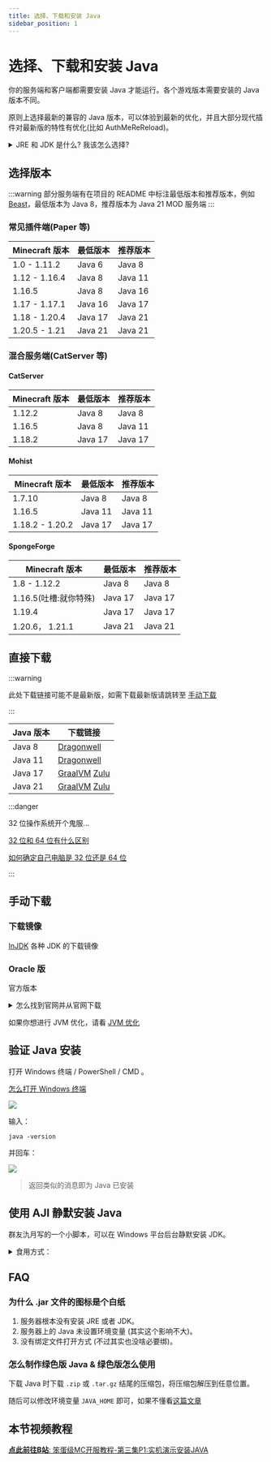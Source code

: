 ```yaml
---
title: 选择、下载和安装 Java
sidebar_position: 1
---
```


# 选择、下载和安装 Java

你的服务端和客户端都需要安装 Java 才能运行。各个游戏版本需要安装的 Java 版本不同。

原则上选择最新的兼容的 Java 版本，可以体验到最新的优化，并且大部分现代插件对最新版的特性有优化(比如 AuthMeReReload)。

<details>
  <summary>JRE 和 JDK 是什么? 我该怎么选择?</summary>

JRE (Java Runtime Enviroment) 是 Java 的运行环境。面向 Java 程序的使用者，而不是开发者。如果你仅下载并安装了 JRE，那么你的系统只能运行 Java 程序。
JRE 是运行 Java 程序所必须环境的集合，包含 JVM 标准实现及 Java 核心类库。它包括 Java 虚拟机、Java 平台核心类和支持文件。它不包含开发工具(编译器、调试器等)

JDK (Java Development Kit) 又称 J2SDK (Java2 Software Development Kit)，是 Java 开发工具包，它提供了 Java 的开发环境
(提供了编译器 javac 等工具，用于将 java 文件编译为 class 文件)
和运行环境 (提供了 JVM 和 Runtime 辅助包，用于解析 class 文件使其得到运行)。
如果你下载并安装了 JDK，那么你不仅可以开发 Java 程序，也同时拥有了运行 Java 程序的平台。JDK 是整个 Java 的核心，包括了 Java 运行环境 (JRE)，一堆 Java 工具 tools.jar 和
Java 标准类库 (rt.jar)

总结: 只开服务端下载 JRE 即可，JDK 也没问题

</details>

## 选择版本

:::warning
部分服务端有在项目的 README 中标注最低版本和推荐版本，例如 [Beast](https://github.com/HomoMC/Beast)，最低版本为 Java 8，推荐版本为 Java 21
MOD 服务端
:::

### 常见插件端(Paper 等)

| Minecraft 版本   | 最低版本 | 推荐版本 |
|-----------------|---------|---------|
| 1.0 - 1.11.2    | Java 6  | Java 8  |
| 1.12 - 1.16.4   | Java 8  | Java 11 |
| 1.16.5          | Java 8  | Java 16 |
| 1.17 - 1.17.1   | Java 16 | Java 17 |
| 1.18 - 1.20.4   | Java 17 | Java 21 |
| 1.20.5 - 1.21   | Java 21 | Java 21 |

### 混合服务端(CatServer 等)

#### CatServer

| Minecraft 版本   | 最低版本 | 推荐版本 |
|-----------------|---------|---------|
| 1.12.2          | Java 8  | Java 8  |
| 1.16.5          | Java 8  | Java 11 |
| 1.18.2          | Java 17 | Java 17 |

#### Mohist

| Minecraft 版本   | 最低版本 | 推荐版本 |
|-----------------|---------|---------|
| 1.7.10          | Java 8  | Java 8  |
| 1.16.5          | Java 11 | Java 11 |
| 1.18.2 - 1.20.2 | Java 17 | Java 17 |

#### SpongeForge

| Minecraft 版本   | 最低版本 | 推荐版本 |
|-----------------|---------|---------|
| 1.8 - 1.12.2    | Java 8  | Java 8  |
| 1.16.5(吐槽:就你特殊) | Java 17 | Java 17 |
| 1.19.4          | Java 17 | Java 17 |
| 1.20.6， 1.21.1  | Java 21 | Java 21 |

## 直接下载

:::warning

此处下载链接可能不是最新版，如需下载最新版请跳转至 [手动下载](#%E6%89%8B%E5%8A%A8%E4%B8%8B%E8%BD%BD)

:::

<!--markdownlint-disable line-length-->

| Java 版本 | 下载链接                                                                                                                                                                                   |
|---------|----------------------------------------------------------------------------------------------------------------------------------------------------------------------------------------|
| Java 8  | [Dragonwell](https://dragonwell.oss-cn-shanghai.aliyuncs.com/8.19.20/Alibaba_Dragonwell_Extended_8.19.20_x64_windows.zip)                                                              |
| Java 11 | [Dragonwell](https://dragonwell.oss-cn-shanghai.aliyuncs.com/11.0.23.20.9/Alibaba_Dragonwell_Extended_11.0.23.20.9_x64_windows.zip)                                                    |
| Java 17 | [GraalVM](https://d.injdk.cn/d/download/graalvm/17.0.11/graalvm-jdk-17.0.11_windows-x64_bin.zip)  [Zulu](https://d.injdk.cn/d/download/zulu/17/zulu17.52.17-ca-jdk17.0.12-win_x64.zip) |
| Java 21 | [GraalVM](https://d.injdk.cn/d/download/graalvm/21.0.3/graalvm-jdk-21.0.3_windows-x64_bin.zip)  [Zulu](https://d.injdk.cn/d/download/zulu/21/zulu21.36.17-ca-jdk21.0.4-win_x64.zip)    |

<!--markdownlint-enable line-length-->

:::danger

32 位操作系统开个鬼服...

[32 位和 64 位有什么区别](https://cn.bing.com/search?q=32%E4%BD%8D%2064%E4%BD%8D%E6%98%AF%E4%BB%80%E4%B9%88%E6%84%8F%E6%80%9D)

[如何确定自己电脑是 32 位还是 64 位](https://cn.bing.com/search?q=%E5%A6%82%E4%BD%95%E7%A1%AE%E5%AE%9A%E8%87%AA%E5%B7%B1%E7%94%B5%E8%84%91%E6%98%AF32%E4%BD%8D%E8%BF%98%E6%98%AF64%E4%BD%8D)

:::

## 手动下载

### 下载镜像

[InJDK](https://d.injdk.cn/download) 各种 JDK 的下载镜像

### Oracle 版

官方版本

<details>
  <summary>怎么找到官网并从官网下载</summary>

![](_images/Oracle-1.png)
![](_images/Oracle-2.png)
![](_images/Oracle-3.png)
![](_images/Oracle-4.png)

如果再往下翻的话可以看到 Java 8 / 11。

![](_images/Oracle-5.png)

但是在这里 Java 8 需要登录才能下载。

你可以在下方链接直接下载 Java 8：

https://www.java.com/zh-CN/download/
</details>

如果你想进行 JVM 优化，请看 [JVM 优化](https://nitwikit.yizhan.wiki/Java/optimize/jvm)

## 验证 Java 安装

打开 Windows 终端 / PowerShell / CMD 。

[怎么打开 Windows 终端](https://cn.bing.com/search?q=%E6%80%8E%E4%B9%88%E6%89%93%E5%BC%80windows%E6%8E%A7%E5%88%B6%E5%8F%B0)

![](_images/cmd-1.png)

输入：

```shell
java -version
```

并回车：

![](_images/cmd-2.png)

> 返回类似的消息即为 Java 已安装

## 使用 AJI 静默安装 Java

群友氿月写的一个小脚本，可以在 Windows 平台后台静默安装 JDK。

<details>
<summary>食用方式：</summary>

1. 打开此链接下载 AJI: https://github.com/Lafcadia/AJI/releases/download/v0.0.2/main.exe
2. 下好了，右键选择以管理员权限打开(如果不以管理员权限打开就无法绑定 Java 环境变量，虽然不给管理员权限程序也能正常运行，并安装 Java，但可能会在后续阶段出现问题)
3. ![示意图](https://github.com/user-attachments/assets/28035c47-d34b-4b38-b895-29f38366bef9)
4. 选择合适的版本的 Java，点击 `Install Java`，下载。
5. 不要关闭窗口，直到下方的提示栏从 `Installing...` 变为 `Complete.`

</details>

## FAQ

### 为什么 .jar 文件的图标是个白纸

1. 服务器根本没有安装 JRE 或者 JDK。
2. 服务器上的 Java 未设置环境变量 (其实这个影响不大)。
3. 没有绑定文件打开方式 (不过其实也没啥必要绑)。

### 怎么制作绿色版 Java & 绿色版怎么使用

下载 Java 时下载 `.zip` 或 `.tar.gz` 结尾的压缩包，将压缩包解压到任意位置。

随后可以修改环境变量 `JAVA_HOME` 即可，如果不懂看[这篇文章](https://blog.csdn.net/MrsHorse/article/details/82695353)

## 本节视频教程

[**点此前往B站**: 笨蛋级MC开服教程-第三集P1:实机演示安装JAVA](https://www.bilibili.com/video/BV1eT42167iZ/)

